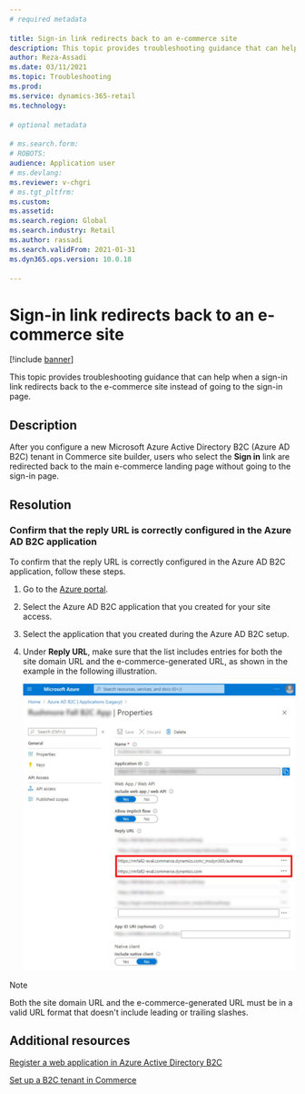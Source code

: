 ```yaml
---
# required metadata

title: Sign-in link redirects back to an e-commerce site
description: This topic provides troubleshooting guidance that can help when a sign-in link redirects back to the e-commerce site instead of going to the sign-in page.
author: Reza-Assadi
ms.date: 03/11/2021
ms.topic: Troubleshooting
ms.prod: 
ms.service: dynamics-365-retail
ms.technology: 

# optional metadata

# ms.search.form: 
# ROBOTS: 
audience: Application user
# ms.devlang: 
ms.reviewer: v-chgri
# ms.tgt_pltfrm: 
ms.custom: 
ms.assetid: 
ms.search.region: Global
ms.search.industry: Retail
ms.author: rassadi
ms.search.validFrom: 2021-01-31
ms.dyn365.ops.version: 10.0.18

---
```


# Sign-in link redirects back to an e-commerce site

[!include [banner](../../includes/banner.md)]

This topic provides troubleshooting guidance that can help when a sign-in link redirects back to the e-commerce site instead of going to the sign-in page.

## Description

After you configure a new Microsoft Azure Active Directory B2C (Azure AD B2C) tenant in Commerce site builder, users who select the **Sign in** link are redirected back to the main e-commerce landing page without going to the sign-in page.

## Resolution

### Confirm that the reply URL is correctly configured in the Azure AD B2C application

To confirm that the reply URL is correctly configured in the Azure AD B2C application, follow these steps.

1. Go to the [Azure portal](https://portal.azure.com/).
1. Select the Azure AD B2C application that you created for your site access.
1. Select the application that you created during the Azure AD B2C setup.
1. Under **Reply URL**, make sure that the list includes entries for both the site domain URL and the e-commerce-generated URL, as shown in the example in the following illustration.

    ![Azure AD B2C Reply URL entries](media/aad-b2c-reply-url.jpg)

> [!NOTE]
> Both the site domain URL and the e-commerce-generated URL must be in a valid URL format that doesn't include leading or trailing slashes.

## Additional resources

[Register a web application in Azure Active Directory B2C](https://docs.microsoft.com/azure/active-directory-b2c/tutorial-register-applications?tabs=app-reg-ga#register-a-web-application)

[Set up a B2C tenant in Commerce](../set-up-b2c-tenant.md)
